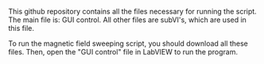 This github repository contains all the files necessary for running the script.
The main file is: GUI control. All other files are subVI's, which are used in this file.

To run the magnetic field sweeping script, you should download all these files. Then, open the "GUI control" file in LabVIEW to run the program.
